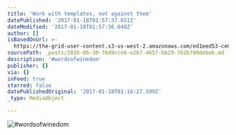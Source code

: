 ```yaml
---
title: 'Work with templates, not against them'
datePublished: '2017-01-18T01:57:37.651Z'
dateModified: '2017-01-18T01:57:36.040Z'
author: []
isBasedOnUrl: >-
  https://the-grid-user-content.s3-us-west-2.amazonaws.com/ed1eed53-ce08-442f-a1ae-2031ae9ef8d3.jpg
sourcePath: _posts/2016-06-30-76d9cce6-e2b7-4657-bb29-762b780debeb.md
description: '#wordsofwinedom'
publisher: {}
via: {}
inFeed: true
starred: false
datePublishedOriginal: '2017-01-18T01:16:27.599Z'
_type: MediaObject

---
```

![#wordsofwinedom](https://the-grid-user-content.s3-us-west-2.amazonaws.com/ed1eed53-ce08-442f-a1ae-2031ae9ef8d3.jpg)